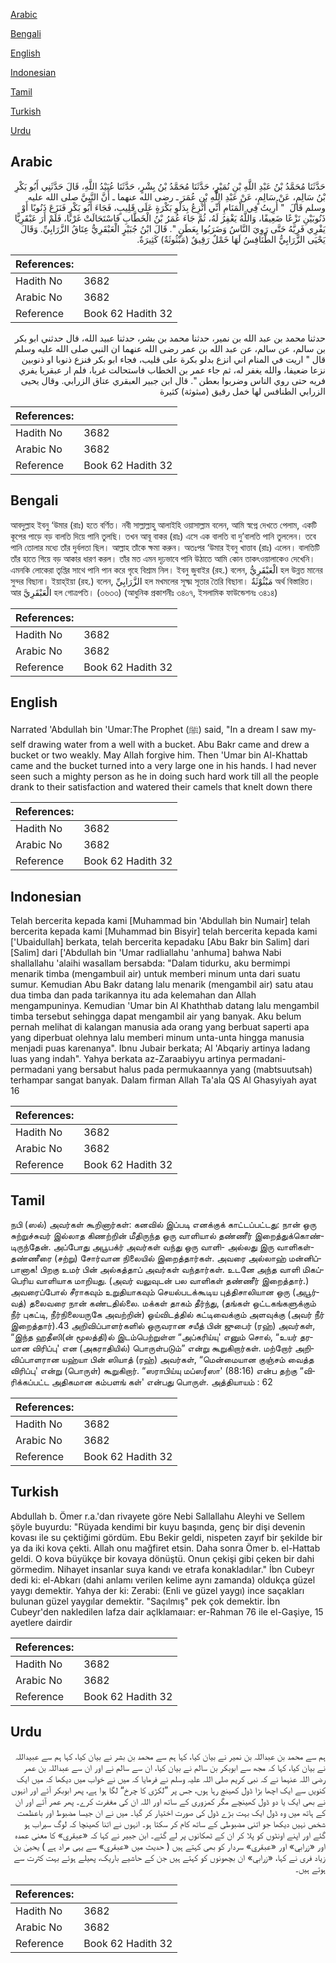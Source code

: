 [Arabic](#arabic)

[Bengali](#bengali)

[English](#english)

[Indonesian](#indonesian)

[Tamil](#tamil)

[Turkish](#turkish)

[Urdu](#urdu)

## Arabic


<div dir="rtl" lang="ar" style={{fontSize:'larger',backgroundColor:'#f8f9fa',padding:20}}>
حَدَّثَنَا مُحَمَّدُ بْنُ عَبْدِ اللَّهِ بْنِ نُمَيْرٍ، حَدَّثَنَا مُحَمَّدُ بْنُ بِشْرٍ، حَدَّثَنَا عُبَيْدُ اللَّهِ، قَالَ حَدَّثَنِي أَبُو بَكْرِ بْنُ سَالِمٍ، عَنْ سَالِمٍ، عَنْ عَبْدِ اللَّهِ بْنِ عُمَرَ ـ رضى الله عنهما ـ أَنَّ النَّبِيَّ صلى الله عليه وسلم قَالَ ‏ "‏ أُرِيتُ فِي الْمَنَامِ أَنِّي أَنْزِعُ بِدَلْوِ بَكْرَةٍ عَلَى قَلِيبٍ، فَجَاءَ أَبُو بَكْرٍ فَنَزَعَ ذَنُوبًا أَوْ ذَنُوبَيْنِ نَزْعًا ضَعِيفًا، وَاللَّهُ يَغْفِرُ لَهُ، ثُمَّ جَاءَ عُمَرُ بْنُ الْخَطَّابِ فَاسْتَحَالَتْ غَرْبًا، فَلَمْ أَرَ عَبْقَرِيًّا يَفْرِي فَرِيَّهُ حَتَّى رَوِيَ النَّاسُ وَضَرَبُوا بِعَطَنٍ ‏"‏‏.‏ قَالَ ابْنُ جُبَيْرٍ الْعَبْقَرِيُّ عِتَاقُ الزَّرَابِيِّ‏.‏ وَقَالَ يَحْيَى الزَّرَابِيُّ الطَّنَافِسُ لَهَا خَمْلٌ رَقِيقٌ ‏(‏مَبْثُوثَةٌ‏)‏ كَثِيرَةٌ‏.‏
</div>
<div style={{backgroundColor:'#f8f9fa',padding:20, marginBottom: 10}}><table> <thead> <tr> <th>References:</th> <th></th> </tr> </thead> <tbody><tr><td>Hadith No</td><td>3682</td></tr><tr><td>Arabic No</td><td>3682</td></tr><tr><td>Reference</td><td>Book 62 Hadith 32</td></tr></tbody></table></div>


<div dir="rtl" lang="ar" style={{fontSize:'larger',backgroundColor:'#f8f9fa',padding:20}}>
حدثنا محمد بن عبد الله بن نمير، حدثنا محمد بن بشر، حدثنا عبيد الله، قال حدثني ابو بكر بن سالم، عن سالم، عن عبد الله بن عمر رضى الله عنهما ان النبي صلى الله عليه وسلم قال " اريت في المنام اني انزع بدلو بكرة على قليب، فجاء ابو بكر فنزع ذنوبا او ذنوبين نزعا ضعيفا، والله يغفر له، ثم جاء عمر بن الخطاب فاستحالت غربا، فلم ار عبقريا يفري فريه حتى روي الناس وضربوا بعطن ". قال ابن جبير العبقري عتاق الزرابي. وقال يحيى الزرابي الطنافس لها خمل رقيق (مبثوثة) كثيرة
</div>
<div style={{backgroundColor:'#f8f9fa',padding:20, marginBottom: 10}}><table> <thead> <tr> <th>References:</th> <th></th> </tr> </thead> <tbody><tr><td>Hadith No</td><td>3682</td></tr><tr><td>Arabic No</td><td>3682</td></tr><tr><td>Reference</td><td>Book 62 Hadith 32</td></tr></tbody></table></div>

## Bengali


<div dir="ltr" lang="bn" style={{fontSize:'larger',backgroundColor:'#f8f9fa',padding:20}}>
আবদুল্লাহ ইবনু ‘উমার (রাঃ) হতে বর্ণিত। নবী সাল্লাল্লাহু আলাইহি ওয়াসাল্লাম বলেন, আমি স্বপ্নে দেখতে পেলাম, একটি কূপের পাড়ে বড় বালতি দিয়ে পানি তুলছি। তখন আবূ বাকর (রাঃ) এসে এক বালতি বা দু’বালতি পানি তুললেন। তবে পানি তোলার মধ্যে তাঁর দুর্বলতা ছিল। আল্লাহ তাঁকে ক্ষমা করুন। অতঃপর ‘উমার ইবনু খাত্তাব (রাঃ) এলেন। বালতিটি তাঁর হাতে গিয়ে বড় আকার ধারণ করল। তাঁর মত এমন দৃঢ়ভাবে পানি উঠাতে আমি কোন তাকৎওয়ালাকেও দেখেনি। এমনকি লোকেরা তৃপ্তির সাথে পানি পান করে গৃহে বিশ্রাম নিল। ইবনু জুবাইর (রহ.) বলেন, الْعَبْقَرِيُّ হল উন্নত মানের সুন্দর বিছানা। ইয়াহ্ইয়া (রহ.) বলেন, الزَّرَابِيِّ হল মখমলের সূক্ষ্ম সূতার তৈরি বিছানা। مَبْثُوْثَةٌ অর্থ বিস্তারিত। আর الْعَبْقَرِيَّ হল গোত্রপতি। (৩৬৩৩) (আধুনিক প্রকাশনীঃ ৩৪০৭, ইসলামিক ফাউন্ডেশনঃ ৩৪১৪)
</div>
<div style={{backgroundColor:'#f8f9fa',padding:20, marginBottom: 10}}><table> <thead> <tr> <th>References:</th> <th></th> </tr> </thead> <tbody><tr><td>Hadith No</td><td>3682</td></tr><tr><td>Arabic No</td><td>3682</td></tr><tr><td>Reference</td><td>Book 62 Hadith 32</td></tr></tbody></table></div>

## English


<div dir="ltr" lang="en" style={{fontSize:'larger',backgroundColor:'#f8f9fa',padding:20}}>
Narrated 'Abdullah bin 'Umar:The Prophet (ﷺ) said, "In a dream I saw myself drawing water from a well with a bucket. Abu Bakr came and drew a bucket or two weakly. May Allah forgive him. Then 'Umar bin Al-Khattab came and the bucket turned into a very large one in his hands. I had never seen such a mighty person as he in doing such hard work till all the people drank to their satisfaction and watered their camels that knelt down there
</div>
<div style={{backgroundColor:'#f8f9fa',padding:20, marginBottom: 10}}><table> <thead> <tr> <th>References:</th> <th></th> </tr> </thead> <tbody><tr><td>Hadith No</td><td>3682</td></tr><tr><td>Arabic No</td><td>3682</td></tr><tr><td>Reference</td><td>Book 62 Hadith 32</td></tr></tbody></table></div>

## Indonesian


<div dir="ltr" lang="id" style={{fontSize:'larger',backgroundColor:'#f8f9fa',padding:20}}>
Telah bercerita kepada kami [Muhammad bin 'Abdullah bin Numair] telah bercerita kepada kami [Muhammad bin Bisyir] telah bercerita kepada kami ['Ubaidullah] berkata, telah bercerita kepadaku [Abu Bakr bin Salim] dari [Salim] dari ['Abdullah bin 'Umar radliallahu 'anhuma] bahwa Nabi shallallahu 'alaihi wasallam bersabda: "Dalam tidurku, aku bermimpi menarik timba (mengambuil air) untuk memberi minum unta dari suatu sumur. Kemudian Abu Bakr datang lalu menarik (mengambil air) satu atau dua timba dan pada tarikannya itu ada kelemahan dan Allah mengampuninya. Kemudian 'Umar bin Al Khaththab datang lalu mengambil timba tersebut sehingga dapat mengambil air yang banyak. Aku belum pernah melihat di kalangan manusia ada orang yang berbuat saperti apa yang diperbuat olehnya lalu memberi minum unta-unta hingga manusia menjadi puas karenanya". Ibnu Jubair berkata; Al 'Abqariy artinya ladang luas yang indah". Yahya berkata az-Zaraabiyyu artinya permadani-permadani yang bersabut halus pada permukaannya yang (mabtsuutsah) terhampar sangat banyak. Dalam firman Allah Ta'ala QS Al Ghasyiyah ayat 16
</div>
<div style={{backgroundColor:'#f8f9fa',padding:20, marginBottom: 10}}><table> <thead> <tr> <th>References:</th> <th></th> </tr> </thead> <tbody><tr><td>Hadith No</td><td>3682</td></tr><tr><td>Arabic No</td><td>3682</td></tr><tr><td>Reference</td><td>Book 62 Hadith 32</td></tr></tbody></table></div>

## Tamil


<div dir="ltr" lang="ta" style={{fontSize:'larger',backgroundColor:'#f8f9fa',padding:20}}>
நபி (ஸல்) அவர்கள் கூறினார்கள்: கனவில் இப்படி எனக்குக் காட்டப்பட்டது: நான் ஒரு சுற்றுச்சுவர் இல்லாத கிணற்றின் மீதிருந்த ஒரு வாளியால் தண்ணீர் இறைத்துக்கொண்டிருந்தேன். அப்போது அபூபக்ர் அவர்கள் வந்து ஒரு வாளி- அல்லது இரு வாளிகள்- தண்ணீரை (சற்று) சோர்வான நிலையில் இறைத்தார்கள். அவரை அல்லாஹ் மன்னிப்பானாக! பிறகு உமர் பின் அல்கத்தாப் அவர்கள் வந்தார்கள். உடனே அந்த வாளி மிகப்பெரிய வாளியாக மாறியது. (அவர் வலுவுடன் பல வாளிகள் தண்ணீர் இறைத்தார்.) அவரைப்போல் சீராகவும் உறுதியாகவும் செயல்படக்கூடிய புத்திசாலியான ஒரு (அபூர்வத்) தலைவரை நான் கண்டதில்லை. மக்கள் தாகம் தீர்ந்து, (தங்கள் ஒட்டகங்களுக்கும் நீர் புகட்டி, நீர்நிலையருகே அவற்றின்) ஓய்விடத்தில் கட்டிவைக்கும் அளவுக்கு (அவர் நீர் இறைத்தார்).43 அறிவிப்பாளர்களில் ஒருவரான சயீத் பின் ஜுபைர் (ரஹ்) அவர்கள், “இந்த ஹதீஸி(ன் மூலத்தி)ல் இடம்பெற்றுள்ள “அப்கரிய்யு' எனும் சொல், “உயர் தரமான விரிப்பு' என (அகராதியில்) பொருள்படும்” என்று கூறுகிறார்கள். மற்றோர் அறிவிப்பாளரான யஹ்யா பின் ஸியாத் (ரஹ்) அவர்கள், “மென்மையான குஞ்சம் வைத்த விரிப்பு' என்று (பொருள்) கூறுகிறார். “ஸராபிய்யு மப்ஸƒஸா' (88:16) என்ப தற்கு “விரிக்கப்பட்ட அதிகமான கம்பளங் கள்' என்பது பொருள். அத்தியாயம் : 62
</div>
<div style={{backgroundColor:'#f8f9fa',padding:20, marginBottom: 10}}><table> <thead> <tr> <th>References:</th> <th></th> </tr> </thead> <tbody><tr><td>Hadith No</td><td>3682</td></tr><tr><td>Arabic No</td><td>3682</td></tr><tr><td>Reference</td><td>Book 62 Hadith 32</td></tr></tbody></table></div>

## Turkish


<div dir="ltr" lang="tr" style={{fontSize:'larger',backgroundColor:'#f8f9fa',padding:20}}>
Abdullah b. Ömer r.a.'dan rivayete göre Nebi Sallallahu Aleyhi ve Sellem şöyle buyurdu: "Rüyada kendimi bir kuyu başında, genç bir dişi devenin kovası ile su çektiğimi gördüm. Ebu Bekir geldi, nispeten zayıf bir şekilde bir ya da iki kova çekti. Allah onu mağfiret etsin. Daha sonra Ömer b. el-Hattab geldi. O kova büyükçe bir kovaya dönüştü. Onun çekişi gibi çeken bir dahi görmedim. Nihayet insanlar suya kandı ve etrafa konakladılar." İbn Cubeyr dedi ki: el-Abkarı (dahi anlamı verilen kelime aynı zamanda) oldukça güzel yaygı demektir. Yahya der ki: Zerabi: (Enli ve güzel yaygı) ince saçakları bulunan güzel yaygılar demektir. "Saçılmış" pek çok demektir. İbn Cubeyr'den nakledilen lafza dair açlklamaıar: er-Rahman 76 ile el-Gaşiye, 15 ayetlere dairdir
</div>
<div style={{backgroundColor:'#f8f9fa',padding:20, marginBottom: 10}}><table> <thead> <tr> <th>References:</th> <th></th> </tr> </thead> <tbody><tr><td>Hadith No</td><td>3682</td></tr><tr><td>Arabic No</td><td>3682</td></tr><tr><td>Reference</td><td>Book 62 Hadith 32</td></tr></tbody></table></div>

## Urdu


<div dir="rtl" lang="ur" style={{fontSize:'larger',backgroundColor:'#f8f9fa',padding:20}}>
ہم سے محمد بن عبداللہ بن نمیر نے بیان کیا، کہا ہم سے محمد بن بشر نے بیان کیا، کہا ہم سے عبیداللہ نے بیان کیا، کہا کہ مجھ سے ابوبکر بن سالم نے بیان کیا، ان سے سالم نے اور ان سے عبداللہ بن عمر رضی اللہ عنہما نے کہ نبی کریم صلی اللہ علیہ وسلم نے فرمایا کہ میں نے خواب میں دیکھا کہ میں ایک کنویں سے ایک اچھا بڑا ڈول کھینچ رہا ہوں، جس پر ”لکڑی کا چرخ“ لگا ہوا ہے، پھر ابوبکر آئے اور انہوں نے بھی ایک یا دو ڈول کھینچے مگر کمزوری کے ساتھ اور اللہ ان کی مغفرت کرے۔ پھر عمر آئے اور ان کے ہاتھ میں وہ ڈول ایک بہت بڑے ڈول کی صورت اختیار کر گیا۔ میں نے ان جیسا مضبوط اور باعظمت شخص نہیں دیکھا جو اتنی مضبوطی کے ساتھ کام کر سکتا ہو۔ انہوں نے اتنا کھینچا کہ لوگ سیراب ہو گئے اور اپنے اونٹوں کو پلا کر ان کے ٹھکانوں پر لے گئے۔ ابن جبیر نے کہا کہ «عبقري» کا معنی عمدہ اور «زرابي» اور «عبقري» سردار کو بھی کہتے ہیں ( حدیث میں «عبقري» سے یہی مراد ہے ) یحییٰ بن زیاد فری نے کہا، «زرابي» ان بچھونوں کو کہتے ہیں جن کے حاشیے باریک، پھیلے ہوئے بہت کثرت سے ہوتے ہیں۔
</div>
<div style={{backgroundColor:'#f8f9fa',padding:20, marginBottom: 10}}><table> <thead> <tr> <th>References:</th> <th></th> </tr> </thead> <tbody><tr><td>Hadith No</td><td>3682</td></tr><tr><td>Arabic No</td><td>3682</td></tr><tr><td>Reference</td><td>Book 62 Hadith 32</td></tr></tbody></table></div>